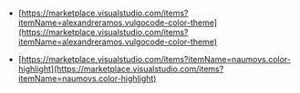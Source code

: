 - [https://marketplace.visualstudio.com/items?itemName=alexandreramos.vulgocode-color-theme](https://marketplace.visualstudio.com/items?itemName=alexandreramos.vulgocode-color-theme)

- [https://marketplace.visualstudio.com/items?itemName=naumovs.color-highlight](https://marketplace.visualstudio.com/items?itemName=naumovs.color-highlight)